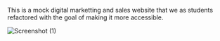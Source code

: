 This is a mock digital marketting and sales website that 
we as students refactored with the goal of making it more 
accessible.


![Screenshot (1)](https://user-images.githubusercontent.com/106014240/182667316-e15b228a-5867-48fd-883e-dc672b40ef75.png)
